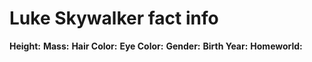 # Luke Skywalker fact info

**Height:**
**Mass:**
**Hair Color:**
**Eye Color:**
**Gender:**
**Birth Year:**
**Homeworld:**

